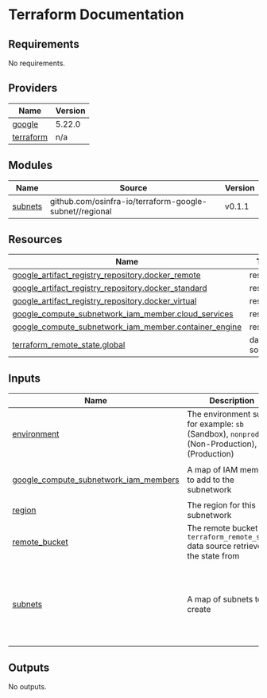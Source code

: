 # Terraform Documentation

<!-- BEGINNING OF PRE-COMMIT-TERRAFORM DOCS HOOK -->
## Requirements

No requirements.

## Providers

| Name | Version |
|------|---------|
| <a name="provider_google"></a> [google](#provider\_google) | 5.22.0 |
| <a name="provider_terraform"></a> [terraform](#provider\_terraform) | n/a |

## Modules

| Name | Source | Version |
|------|--------|---------|
| <a name="module_subnets"></a> [subnets](#module\_subnets) | github.com/osinfra-io/terraform-google-subnet//regional | v0.1.1 |

## Resources

| Name | Type |
|------|------|
| [google_artifact_registry_repository.docker_remote](https://registry.terraform.io/providers/hashicorp/google/latest/docs/resources/artifact_registry_repository) | resource |
| [google_artifact_registry_repository.docker_standard](https://registry.terraform.io/providers/hashicorp/google/latest/docs/resources/artifact_registry_repository) | resource |
| [google_artifact_registry_repository.docker_virtual](https://registry.terraform.io/providers/hashicorp/google/latest/docs/resources/artifact_registry_repository) | resource |
| [google_compute_subnetwork_iam_member.cloud_services](https://registry.terraform.io/providers/hashicorp/google/latest/docs/resources/compute_subnetwork_iam_member) | resource |
| [google_compute_subnetwork_iam_member.container_engine](https://registry.terraform.io/providers/hashicorp/google/latest/docs/resources/compute_subnetwork_iam_member) | resource |
| [terraform_remote_state.global](https://registry.terraform.io/providers/hashicorp/terraform/latest/docs/data-sources/remote_state) | data source |

## Inputs

| Name | Description | Type | Default | Required |
|------|-------------|------|---------|:--------:|
| <a name="input_environment"></a> [environment](#input\_environment) | The environment suffix for example: `sb` (Sandbox), `nonprod` (Non-Production), `prod` (Production) | `string` | `"sb"` | no |
| <a name="input_google_compute_subnetwork_iam_members"></a> [google\_compute\_subnetwork\_iam\_members](#input\_google\_compute\_subnetwork\_iam\_members) | A map of IAM members to add to the subnetwork | <pre>map(object({<br>    project_number = string<br>  }))</pre> | `{}` | no |
| <a name="input_region"></a> [region](#input\_region) | The region for this subnetwork | `string` | n/a | yes |
| <a name="input_remote_bucket"></a> [remote\_bucket](#input\_remote\_bucket) | The remote bucket the `terraform_remote_state` data source retrieves the state from | `string` | n/a | yes |
| <a name="input_subnets"></a> [subnets](#input\_subnets) | A map of subnets to create | <pre>map(object({<br>    ip_cidr_range = string<br>    secondary_ip_ranges = list(object({<br>      ip_cidr_range = string<br>      range_name    = string<br>    }))<br>  }))</pre> | `{}` | no |

## Outputs

No outputs.
<!-- END OF PRE-COMMIT-TERRAFORM DOCS HOOK -->
